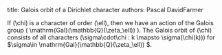 title: Galois orbit of a Dirichlet character
authors:
    Pascal
    DavidFarmer

If \(\chi\) is a character of order \(\ell\), then we have an action of the Galois group
\( \mathrm{Gal}(\mathbb{Q}(\zeta_\ell)) \). The Galois orbit of \(\chi\) consists of all characters \(\sigma\cdot\chi : k \mapsto \sigma(\chi(k))\) for $\sigma\in  \mathrm{Gal}(\mathbb{Q}(\zeta_\ell)) $.
